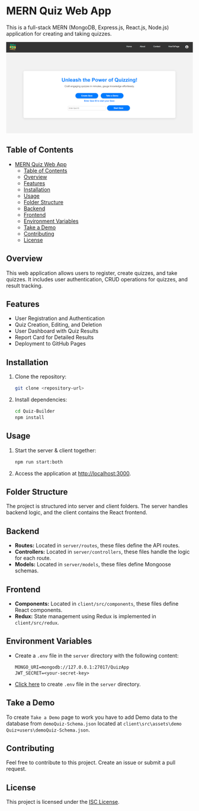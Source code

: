 # MERN Quiz Web App

This is a full-stack MERN (MongoDB, Express.js, React.js, Node.js) application for creating and taking quizzes.

![homepage](client\src\assets\images\homepage.png)

## Table of Contents

- [MERN Quiz Web App](#mern-quiz-web-app)
  - [Table of Contents](#table-of-contents)
  - [Overview](#overview)
  - [Features](#features)
  - [Installation](#installation)
  - [Usage](#usage)
  - [Folder Structure](#folder-structure)
  - [Backend](#backend)
  - [Frontend](#frontend)
  - [Environment Variables](#environment-variables)
  - [Take a Demo](#take-a-demo)
  - [Contributing](#contributing)
  - [License](#license)

## Overview

This web application allows users to register, create quizzes, and take quizzes. It includes user authentication, CRUD operations for quizzes, and result tracking.

## Features

- User Registration and Authentication
- Quiz Creation, Editing, and Deletion
- User Dashboard with Quiz Results
- Report Card for Detailed Results
- Deployment to GitHub Pages

## Installation

1. Clone the repository:

   ```bash
   git clone <repository-url>
   ```

2. Install dependencies:

   ```bash
   cd Quiz-Builder
   npm install
   ```

## Usage

1. Start the server & client together:

   ```bash
   npm run start:both
   ```

2. Access the application at [http://localhost:3000](http://localhost:3000).

## Folder Structure

The project is structured into server and client folders. The server handles backend logic, and the client contains the React frontend.

## Backend

- **Routes:** Located in `server/routes`, these files define the API routes.
- **Controllers:** Located in `server/controllers`, these files handle the logic for each route.
- **Models:** Located in `server/models`, these files define Mongoose schemas.

## Frontend

- **Components:** Located in `client/src/components`, these files define React components.
- **Redux:** State management using Redux is implemented in `client/src/redux`.

## Environment Variables

- Create a `.env` file in the `server` directory with the following content:

  ```env
  MONGO_URI=mongodb://127.0.0.1:27017/QuizApp
  JWT_SECRET=<your-secret-key>
  ```

- [Click here](./server/.env) to create `.env` file in the `server` directory.

## Take a Demo

To create `Take a Demo` page to work you have to add Demo data to the database from `demoQuiz-Schema.json` located at `client\src\assets\demo Quiz+users\demoQuiz-Schema.json`.

## Contributing

Feel free to contribute to this project. Create an issue or submit a pull request.

## License

This project is licensed under the [ISC License](LICENSE).
